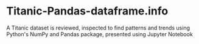 # Titanic-Pandas-dataframe.info
 A Titanic dataset is reviewed, inspected to find patterns and trends using Python's NumPy and Pandas package, presented using Jupyter Notebook
